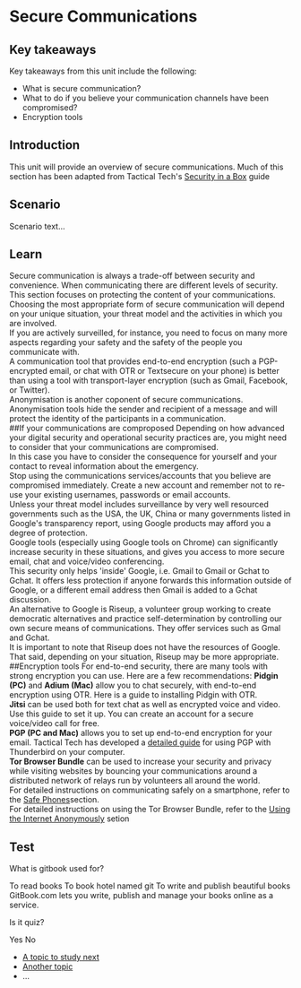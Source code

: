 # Secure Communications
## Key takeaways
Key takeaways from this unit include the following:
- What is secure communication?
- What to do if you believe your communication channels have been compromised?
- Encryption tools

## Introduction
This unit will provide an overview of secure communications. Much of this section has been adapted from Tactical Tech's [Security in a Box](https://securityinabox.org/) guide

## Scenario
Scenario text...

## Learn
Secure communication is always a trade-off between security and convenience. When communicating there are different levels of security. This section focuses on protecting the content of your communications.
<br>
Choosing the most appropriate form of secure communication will depend on your unique situation, your threat model and the activities in which you are involved.
<br>
If you are actively surveilled, for instance, you need to focus on many more aspects regarding your safety and the safety of the people you communicate with.
<br>
A communication tool that provides end-to-end encryption (such a PGP-encrypted email, or chat with OTR or Textsecure on your phone) is better than using a tool with transport-layer encryption (such as Gmail, Facebook, or Twitter).
<br>
Anonymisation is another coponent of secure communications. Anonymisation tools hide the sender and recipient of a message and will protect the identity of the participants in a communication.
<br>
##If your communications are comproposed
Depending on how advanced your digital security and operational security practices are, you might need to consider that your communications are compromised.
<br>
In this case you have to consider the consequence for yourself and your contact to reveal information about the emergency.
<br>
Stop using the communications services/accounts that you believe are compromised immediately. Create a new account and remember not to re-use your existing usernames, passwords or email accounts.
<br>
Unless your threat model includes surveillance by very well resourced governments such as the USA, the UK, China or many governments listed in Google's transparency report, using Google products may afford you a degree of protection.
<br>
Google tools (especially using Google tools on Chrome) can significantly increase security in these situations, and gives you access to more secure email, chat and voice/video conferencing.
<br>
This security only helps 'inside' Google, i.e. Gmail to Gmail or Gchat to Gchat. It offers less protection if anyone forwards this information outside of Google, or a different email address then Gmail is added to a Gchat discussion.
<br>
An alternative to Google is Riseup, a volunteer group working to create democratic alternatives and practice self-determination by controlling our own secure means of communications. They offer services such as Gmal and Gchat.
<br>
It is important to note that Riseup does not have the resources of Google. That said, depending on your situation, Riseup may be more appropriate.
<br>
##Encryption tools
For end-to-end security, there are many tools with strong encryption you can use. Here are a few recommendations:
**Pidgin (PC)** and **Adium (Mac)** allow you to chat securely, with end-to-end encryption using OTR. Here is a guide to installing Pidgin with OTR.
<br>
**Jitsi** can be used both for text chat as well as encrypted voice and video. Use this guide to set it up. You can create an account for a secure voice/video call for free.
<br>
**PGP (PC and Mac)** allows you to set up end-to-end encryption for your email. Tactical Tech has developed a [detailed guide](https://securityinabox.org/en/guide/thunderbird/windows) for using PGP with Thunderbird on your computer.
<br>
**Tor Browser Bundle** can be used to increase your security and privacy while visiting websites by bouncing your communications around a distributed network of relays run by volunteers all around the world.
<br>
For detailed instructions on communicating safely on a smartphone, refer to the [Safe Phones](en/topics/practice-3-safe-phones/0-getting-started/1-intro.md)section.
<br>
For detailed instructions on using the Tor Browser Bundle, refer to the [Using the Internet Anonymously](en/topics/practice-5-internet-anonymity/index.html) setion


## Test
<quiz name="Gitbook Quiz">
    <question multiple>
        <p>What is gitbook used for?</p>
        <answer correct>To read books</answer>
        <answer>To book hotel named git</answer>
        <answer correct>To write and publish beautiful books</answer>
        <explanation>GitBook.com lets you write, publish and manage your books online as a service.</explanation>
    </question>
    <question>
        <p>Is it quiz?</p>
        <answer correct>Yes</answer>
        <answer>No</answer>
    </question>
</quiz>

 * [A topic to study next](en/topics/_topic/_unit/index.md)
 * [Another topic](en/topics/_topic/_unit/index.md)
 * ...

